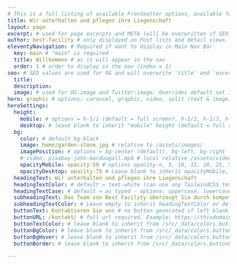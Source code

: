 ```yaml
---
# This is a full listing of available Frontmatter options, available for any content (.md) file.
title: Wir unterhalten und pflegen ihre Liegenschaft
layout: page
excerpt: # used for page excerpts and META (will be overwritten if SEO used below)
author: best-facility # only displayed on Post lists and detail views. Defaults to _data/meta.authorURL
eleventyNavigation: # Required if want to display in Main Nav Bar
  key: main # "main" is required
  title: Willkommen # as it will appear in the nav
  order: 1 # order to display in the nav (index = 1)
seo: # SEO values are used for OG and will overwrite 'title' and 'excerpt' above
  title:
  description:
  image: # used for OG:image and Twitter:image. Overrides default set in _data/meta.siteImage
hero: graphic # options: carousel, graphic, video, split (text & image)
heroSettings:
  height:
    mobile: # options = h-1/1 (default = full screen), h-1/2, h-1/3, h-3/4, h-9/10, h-48 (12rem, 192px), h-56 (14rem, 224px), h-64 (16rem, 256px)
    desktop: # leave blank to inherit "mobile" height (default = full screen)
  bg:
    color: # default bg-black
    image: home/garden-stone.jpg # relative to /assets/images/
    imagePosition: # options = bg-center (default), bg-left, bg-right
    # video: pixabay-john-macdougall.mp4 # local relative /assets/video/, or full https://... if remote?
    opacityMobile: opacity-50 # options opacity-n, 5, 10, 15, 20, 25, 50, 75, 100 (default)
    opacityDesktop: opacity-75 # Leave blank to inherit opacityMobile, use same options as opacityMobile
  headingText: Wir unterhalten und pflegen ihre Liegenschaft
  headingTextColor: # default = text-white (can use any TailwindCSS text-[color]-[xxx])
  headingTextCase: # default = as typed - options: uppercase, lowercase, capitalize
  subheadingText: Das Team von Best Facility überzeugt Sie durch kompetenten Service, professionelle Arbeiten und einem ausgezeichneten Preis-/Leistungs-Verhältnis.
  subheadingTextColor: # Leave empty to inherit headingTextColor or default (text-white) or use any text-[color]-[xxx]
  buttonText: Kontaktieren Sie uns # no button generated if left blank
  buttonURL: /kontakt/ # full url required. Example: https://thisdomain.com/somepage/
  buttonTextColor: # leave blank to inherit from /src/_data/colors.buttonCustom or buttonDefault
  buttonBgColor: # leave blank to inherit from /src/_data/colors.buttonCustom.bg or buttonDefault.bg
  buttonBgHover: # leave blank to inherit from /src/_data/colors.buttonCustom.bgHover or buttonDefault.bgHover
  buttonBorder: # leave blank to inherit from /src/_data/colors.buttonCustom.border or buttonDefault.border

---
```


<!-- Willkommen auf der Webseite von Best Facility GmbH! Wir sind ein Unternehmen, das sich auf die Erbringung von Dienstleistungen rund um Ihre Liegenschaft spezialisiert hat. Diese Dienstleistungen umfassen Abwartsdienste, Reinigung von Gebäuden einschliesslich Parkgaragen, Gartenarbeiten und Schneeräumungen. Wir sind in der Region Oftringen tätig und arbeiten eng mit unseren Kunden zusammen, um ihre Anforderungen zu erfüllen. Lassen Sie uns wissen, wie wir Ihnen helfen können und zögern Sie nicht, uns zu [kontaktieren](/kontakt). -->
